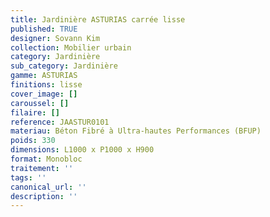 ```yaml
---
title: Jardinière ASTURIAS carrée lisse 
published: TRUE
designer: Sovann Kim
collection: Mobilier urbain
category: Jardinière
sub_category: Jardinière
gamme: ASTURIAS
finitions: lisse
cover_image: []
caroussel: []
filaire: []
reference: JAASTUR0101
materiau: Béton Fibré à Ultra-hautes Performances (BFUP)
poids: 330
dimensions: L1000 x P1000 x H900 
format: Monobloc
traitement: ''
tags: ''
canonical_url: ''
description: ''
---
```

